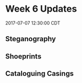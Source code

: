 Week 6 Updates
================
2017-07-07 12:30:00 CDT

Steganography
-------------

Shoeprints
----------

Cataloguing Casings
-------------------
